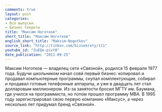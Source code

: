 ```yaml
---
comments: true
layout: post
categories:
- Все выпуски
- Бизнес Секреты
title: "Максим Ноготков"
short_title: "Максим Ноготков"
english_short_title: "Maksim-Nogotkov"
source_link: "http://tinkov.com/bizsekrety/111"
youtube_id: "ZuEQe-pixY0"
date_publication: "2011-09-25"
---
```

Максим Ноготков — владелец сети «Связной», родился 15 февраля 1977 года. Будучи школьником начал совй первый бизнес: копировал и продавал компьютерные программы, скупал комплектующие, собирал и продавал готовые телефонные аппараты, и уже в двадцать лет стал долларовым миллионером. Из-за занятости бросил МГТУ им. Баумана, где учился на программиста, но потом прошел программу MBA. В 1995 году зарегистрировал свою первую компанию «Максус», а через несколько лет придумал бренд «Связной».
